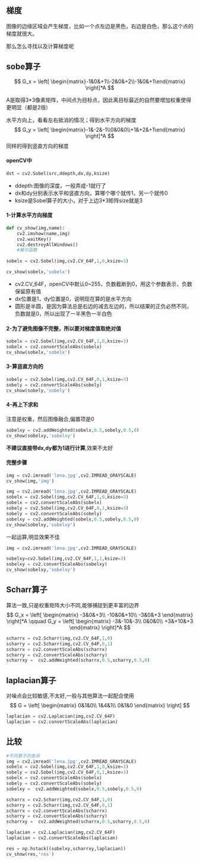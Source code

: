 ## 梯度

图像的边缘区域会产生梯度，比如一个点左边是黑色，右边是白色，那么这个点的梯度就很大。

那么怎么寻找以及计算梯度呢



## sobe算子

$$
G_x = \left[ \begin{matrix}-1&0&+1\\-2&0&+2\\-1&0&+1\end{matrix} \right]*A
$$

A是取得3*3像素矩阵，中间点为目标点，因此离目标最近的自然要增加权重使得更明显（都是2倍）

水平方向上，看看左右抵消的情况；得到水平方向的梯度
$$
G_y = \left[ \begin{matrix}-1&-2&-1\\0&0&0\\+1&+2&+1\end{matrix} \right]*A
$$
同样的得到竖直方向的梯度

#### **openCV中**

~~~Python
dst = cv2.Sobel(src,ddepth,dx,dy,ksize)
~~~

- ddepth:图像的深度，一般弄成-1就行了
- dx和dy分别表示水平和竖直方向，算哪个哪个就传1，另一个就传0
- ksize是Sobel算子的大小，对于上边3*3矩阵size就是3

#### 1-计算水平方向梯度

~~~python
def cv_show(img,name):
    cv2.imshow(name,img)
    cv2.waitKey()
    cv2.destroyAllWindows()
    #展示函数
    
sobelx = cv2.Sobel(img,cv2.CV_64F,1,0,ksize=3)

cv_show(sobelx,'sobelx')
~~~

- cv2.CV_64F，openCV中默认0~255，负数截断到0，用这个参数表示，负数保留原有值
- dx位置是1，dy位置是0，说明现在算的是水平方向
- 圆形是半圆，是因为算法总是右边的减去左边的，所以结果的正负必然不同，负数就是0，所以出现了一半黑色一半白色

#### 2-为了避免图像不完整，所以要对梯度值取绝对值

~~~python
sobelx = cv2.Sobel(img,cv2.CV_64F,1,0,ksize=3)
sobelx = cv2.convertScaleAbs(sobelx)
cv_show(sobelx,'sobelx')
~~~

#### 3-算竖直方向的

~~~python
sobely = cv2.Sobel(img,cv2.CV_64F,0,1,ksize=3)
sobely = cv2.convertScaleAbs(sobely)  
cv_show(sobely,'sobely')
~~~

#### 4-再上下求和

注意是权重，然后图像融合,偏置项是0

~~~python
sobelxy = cv2.addWeighted(sobelx,0.5,sobely,0.5,0)
cv_show(sobelxy,'sobelxy')
~~~

**不建议直接带dx,dy都为1进行计算**,效果不太好

#### 完整步骤

~~~python
img = cv2.imread('lena.jpg',cv2.IMREAD_GRAYSCALE)
cv_show(img,'img')

img = cv2.imread('lena.jpg',cv2.IMREAD_GRAYSCALE)
sobelx = cv2.Sobel(img,cv2.CV_64F,1,0,ksize=3)
sobelx = cv2.convertScaleAbs(sobelx)
sobely = cv2.Sobel(img,cv2.CV_64F,0,1,ksize=3)
sobely = cv2.convertScaleAbs(sobely)
sobelxy = cv2.addWeighted(sobelx,0.5,sobely,0.5,0)
cv_show(sobelxy,'sobelxy')
~~~



一起运算,明显效果不佳

~~~python
img = cv2.imread('lena.jpg',cv2.IMREAD_GRAYSCALE)

sobelxy=cv2.Sobel(img,cv2.CV_64F,1,1,ksize=3)
sobelxy = cv2.convertScaleAbs(sobelxy) 
cv_show(sobelxy,'sobelxy')
~~~



## Scharr算子

算法一致,只是权重矩阵大小不同,能够捕捉到更丰富的边界
$$
G_x = 
\left[ \begin{matrix}
-3&0&+3\\
-10&0&+10\\
-3&0&+3
\end{matrix} \right]*A \qquad
 G_y = 
\left[ \begin{matrix}
-3&-10&-3\\
0&0&0\\
+3&+10&+3
\end{matrix} \right]*A
$$

~~~python
scharrx = cv2.Scharr(img,cv2.CV_64F,1,0)
scharry = cv2.Scharr(img,cv2.CV_64F,0,1)
scharrx = cv2.convertScaleAbs(scharrx)   
scharry = cv2.convertScaleAbs(scharry)  
scharrxy =  cv2.addWeighted(scharrx,0.5,scharry,0.5,0)
~~~



## laplacian算子

对噪点会比较敏感,不太好,一般与其他算法一起配合使用
$$
G = 
\left[ \begin{matrix}
0&1&0\\
1&4&1\\
0&1&0
\end{matrix} \right]
$$

~~~python
laplacian = cv2.Laplacian(img,cv2.CV_64F)
laplacian = cv2.convertScaleAbs(laplacian)
~~~

## 比较

~~~Python
#不同算子的差异
img = cv2.imread('lena.jpg',cv2.IMREAD_GRAYSCALE)
sobelx = cv2.Sobel(img,cv2.CV_64F,1,0,ksize=3)
sobely = cv2.Sobel(img,cv2.CV_64F,0,1,ksize=3)
sobelx = cv2.convertScaleAbs(sobelx)   
sobely = cv2.convertScaleAbs(sobely)  
sobelxy =  cv2.addWeighted(sobelx,0.5,sobely,0.5,0)  

scharrx = cv2.Scharr(img,cv2.CV_64F,1,0)
scharry = cv2.Scharr(img,cv2.CV_64F,0,1)
scharrx = cv2.convertScaleAbs(scharrx)   
scharry = cv2.convertScaleAbs(scharry)  
scharrxy =  cv2.addWeighted(scharrx,0.5,scharry,0.5,0) 

laplacian = cv2.Laplacian(img,cv2.CV_64F)
laplacian = cv2.convertScaleAbs(laplacian)   

res = np.hstack((sobelxy,scharrxy,laplacian))
cv_show(res,'res')
~~~

